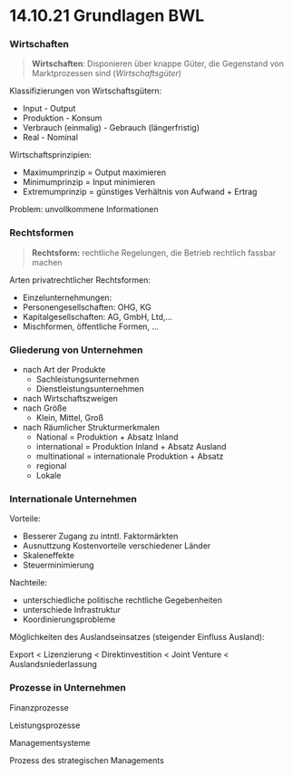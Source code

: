 # 14.10.21 Grundlagen BWL



### Wirtschaften

> **Wirtschaften**: Disponieren über knappe Güter, die Gegenstand von Marktprozessen sind (*Wirtschaftsgüter*)



Klassifizierungen von Wirtschaftsgütern:

- Input - Output
- Produktion - Konsum
- Verbrauch (einmalig) - Gebrauch (längerfristig)
- Real - Nominal



Wirtschaftsprinzipien:

- Maximumprinzip = Output maximieren
- Minimumprinzip = Input minimieren
- Extremumprinzip = günstiges Verhältnis von Aufwand + Ertrag

Problem: unvollkommene Informationen



### Rechtsformen

> **Rechtsform:** rechtliche Regelungen, die Betrieb rechtlich fassbar machen



Arten privatrechtlicher Rechtsformen:

- Einzelunternehmungen:
- Personengesellschaften: OHG, KG
- Kapitalgesellschaften: AG, GmbH, Ltd,...
- Mischformen, öffentliche Formen, ...



### Gliederung von Unternehmen 

- nach Art der Produkte
    - Sachleistungsunternehmen
    - Dienstleistungsunternehmen
- nach Wirtschaftszweigen
- nach Größe
    - Klein, Mittel, Groß
- nach Räumlicher Strukturmerkmalen
    - National = Produktion + Absatz Inland
    - international = Produktion Inland + Absatz Ausland
    - multinational = internationale Produktion + Absatz
    - regional
    - Lokale 



### Internationale Unternehmen

Vorteile:

- Besserer Zugang zu intntl. Faktormärkten
- Ausnuttzung Kostenvorteile verschiedener Länder
- Skaleneffekte
- Steuerminimierung

Nachteile:

- unterschiedliche politische rechtliche Gegebenheiten
- unterschiede Infrastruktur
- Koordinierungsprobleme



Möglichkeiten des Auslandseinsatzes (steigender Einfluss Ausland):

Export < Lizenzierung < Direktinvestition < Joint Venture < Auslandsniederlassung



### Prozesse in Unternehmen

Finanzprozesse

Leistungsprozesse

Managementsysteme

Prozess des strategischen Managements

